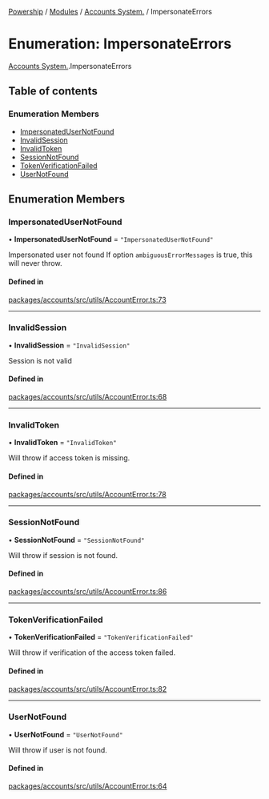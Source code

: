 [Powership](../README.md) / [Modules](../modules.md) / [Accounts System.](../modules/Accounts_System_.md) / ImpersonateErrors

# Enumeration: ImpersonateErrors

[Accounts System.](../modules/Accounts_System_.md).ImpersonateErrors

## Table of contents

### Enumeration Members

- [ImpersonatedUserNotFound](Accounts_System_.ImpersonateErrors.md#impersonatedusernotfound)
- [InvalidSession](Accounts_System_.ImpersonateErrors.md#invalidsession)
- [InvalidToken](Accounts_System_.ImpersonateErrors.md#invalidtoken)
- [SessionNotFound](Accounts_System_.ImpersonateErrors.md#sessionnotfound)
- [TokenVerificationFailed](Accounts_System_.ImpersonateErrors.md#tokenverificationfailed)
- [UserNotFound](Accounts_System_.ImpersonateErrors.md#usernotfound)

## Enumeration Members

### ImpersonatedUserNotFound

• **ImpersonatedUserNotFound** = ``"ImpersonatedUserNotFound"``

Impersonated user not found
If option `ambiguousErrorMessages` is true, this will never throw.

#### Defined in

[packages/accounts/src/utils/AccountError.ts:73](https://github.com/antoniopresto/powership/blob/2672a73/packages/accounts/src/utils/AccountError.ts#L73)

___

### InvalidSession

• **InvalidSession** = ``"InvalidSession"``

Session is not valid

#### Defined in

[packages/accounts/src/utils/AccountError.ts:68](https://github.com/antoniopresto/powership/blob/2672a73/packages/accounts/src/utils/AccountError.ts#L68)

___

### InvalidToken

• **InvalidToken** = ``"InvalidToken"``

Will throw if access token is missing.

#### Defined in

[packages/accounts/src/utils/AccountError.ts:78](https://github.com/antoniopresto/powership/blob/2672a73/packages/accounts/src/utils/AccountError.ts#L78)

___

### SessionNotFound

• **SessionNotFound** = ``"SessionNotFound"``

Will throw if session is not found.

#### Defined in

[packages/accounts/src/utils/AccountError.ts:86](https://github.com/antoniopresto/powership/blob/2672a73/packages/accounts/src/utils/AccountError.ts#L86)

___

### TokenVerificationFailed

• **TokenVerificationFailed** = ``"TokenVerificationFailed"``

Will throw if verification of the access token failed.

#### Defined in

[packages/accounts/src/utils/AccountError.ts:82](https://github.com/antoniopresto/powership/blob/2672a73/packages/accounts/src/utils/AccountError.ts#L82)

___

### UserNotFound

• **UserNotFound** = ``"UserNotFound"``

Will throw if user is not found.

#### Defined in

[packages/accounts/src/utils/AccountError.ts:64](https://github.com/antoniopresto/powership/blob/2672a73/packages/accounts/src/utils/AccountError.ts#L64)
